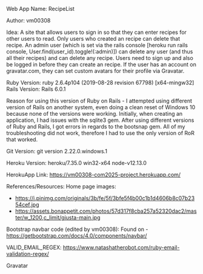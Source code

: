 Web App Name: RecipeList

Author: vm00308

Idea:
A site that allows users to sign in so that they can enter recipes for other users to read. Only users who created an recipe can delete that recipe. An admin user (which is set via the rails console [heroku run rails console, User.find(user_id).toggle!(:admin)]) can delete any user (and thus all their recipes) and can delete any recipe. Users need to sign up and also be logged in before they can create an recipe. If the user has an account on gravatar.com, they can set custom avatars for their profile via Gravatar.

Ruby Version: ruby 2.6.4p104 (2019-08-28 revision 67798) [x64-mingw32]
Rails Version: Rails 6.0.1 
 
Reason for using this version of Ruby on Rails - I attempted using different version of Rails on another system, even doing a clean reset of Windows 10 because none of the versions were working. Initially, when creating an application, I had issues with the sqlite3 gem. After using different versions of Ruby and Rails, I got errors in regards to the bootsnap gem. All of my troubleshooting did not work, therefore I had to use the only version of RoR that worked. 

Git Version: git version 2.22.0.windows.1

Heroku Version: heroku/7.35.0 win32-x64 node-v12.13.0

HerokuApp Link: https://vm00308-com2025-project.herokuapp.com/


References/Resources:
Home page images:
- https://i.pinimg.com/originals/3b/fe/5f/3bfe5f4b00c1b1d4606b8c07b2354cef.jpg
- https://assets.bonappetit.com/photos/57d317f8cba257a52320dac2/master/w_1200,c_limit/gjusta-main.jpg

Bootstrap navbar code (edited by vm00308):
Found on - https://getbootstrap.com/docs/4.0/components/navbar/

VALID_EMAIL_REGEX: https://www.natashatherobot.com/ruby-email-validation-regex/

Gravatar